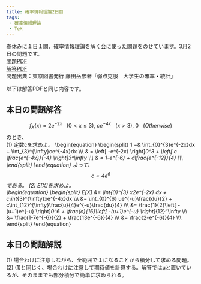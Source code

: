 ```yaml
---
title: 確率情報理論2日目
tags: 
 - 確率情報理論
 - TeX
---
```


春休みに１日１問、確率情報理論を解く会に使った問題をのせています。3月2日の問題です。  
[問題PDF](https://marbou090.github.io/MyBlog/folder/sec02.pdf)  
[解答PDF](https://marbou090.github.io/MyBlog/folder/ans02.pdf)  
問題出典：東京図書発行 藤田岳彦著「弱点克服　大学生の確率・統計」  

以下は解答PDFと同じ内容です。

## 本日の問題解答
$$ f_X(x)=2e^{-2x}~~~(0<x\le 3),~ce^{-4x}~~~(x>3),~0~~~(Otherwise)$$ のとき、  
(1) 定数cを求めよ。
   \begin{equation}
     \begin{split}
       1 =& \int_{0}^{3}e^{-2x}dx + \int_{3}^{\infty}ce^{-4x}dx \\\\\\
       & = \left[ -e^{-2x} \right]_0^3 + \left[ c \frac{e^{-4x}}{-4} \right]_3^\infty \\\\\\
       & = 1-e^{-6} + c\frac{e^{-12}}{4} \\\\\\
     \end{split}
   \end{equation}
   よって、$$c=4e^6 $$ である。
(2) E[X]を求めよ。  
  \begin{equation}
    \begin{split}
      E[X] &= \int_{0}^{3} x2e^{-2x} dx + c\int_{3}^{\infty}xe^{-4x}dx \\\\\\
      &= \int_{0}^{6} ue^{-u}\frac{du}{2} + c\int_{12}^{\infty}\frac{u}{4}e^{-u}\frac{du}{4} \\\\\\
      &= \frac{1}{2}\left[ -(u+1)e^{-u}  \right]_0^6 + \frac{c}{16}\left[ -(u+1)e^{-u} \right]_{12}^\infty \\\\\\
      &= \frac{1-7e^{-6}}{2} + \frac{13e^{-6}}{4} \\\\\\
      &= \frac{2-e^{-6}}{4} \\\\\\
    \end{split}
  \end{equation} 

## 本日の問題解説
(1) 場合わけに注意しながら、全範囲で１になることから積分して求める問題。  
(2) (1)と同じく、場合わけに注意して期待値を計算する。解答ではuと置いているが、そのままでも部分積分で簡単に求められる。